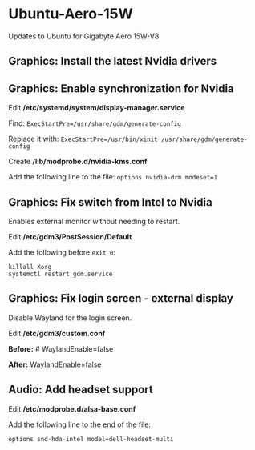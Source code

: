 # Ubuntu-Aero-15W
Updates to Ubuntu for Gigabyte Aero 15W-V8

## Graphics: Install the latest Nvidia drivers

## Graphics: Enable synchronization for Nvidia

Edit **/etc/systemd/system/display-manager.service**

Find: `ExecStartPre=/usr/share/gdm/generate-config`

Replace it with: `ExecStartPre=/usr/bin/xinit /usr/share/gdm/generate-config`

Create **/lib/modprobe.d/nvidia-kms.conf**

Add the following line to the file:
`options nvidia-drm modeset=1`

## Graphics: Fix switch from Intel to Nvidia

Enables external monitor without needing to restart.

Edit **/etc/gdm3/PostSession/Default**

Add the following before `exit 0`:

```
killall Xorg
systemctl restart gdm.service
```

## Graphics: Fix login screen - external display

Disable Wayland for the login screen.

Edit **/etc/gdm3/custom.conf**

**Before:** # WaylandEnable=false

**After:** WaylandEnable=false

## Audio: Add headset support

Edit **/etc/modprobe.d/alsa-base.conf**

Add the following line to the end of the file:

`options snd-hda-intel model=dell-headset-multi`
